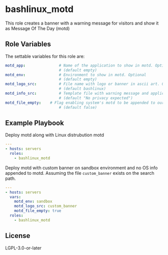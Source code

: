 bashlinux_motd
===============

This role creates a banner with a warning message for visitors and show it as Message Of The Day (motd)

Role Variables
--------------

The settable variables for this role are:
```yaml
motd_app:               # Name of the application to show in motd. Optional
                        # (default empty)
motd_env:               # Environment to show in motd. Optional
                        # (default empty)
motd_logo_src:          # File name with logo or banner in ascii art. Optional
                        # (default bashlinux)
motd_info_src:          # Template file with warning message and application info variables. Optional
                        # (default "No privacy expected")
motd_file_empty:	# Flag enabling system's motd to be appended to our custom motd
                        # (default false)
```

Example Playbook
----------------

Deploy motd along with Linux distrubution motd

```yaml
---
- hosts: servers
  roles:
    - bashlinux_motd
```

Deploy motd with custom banner on sandbox environment and no OS info appended to motd. Assuming the file `custom_banner` exists on the search path.
```yaml
---
- hosts: servers
  vars:
    motd_env: sandbox
    motd_logo_src: custom_banner
    motd_file_empty: true
  roles:
    - bashlinux_motd
```

License
-------

LGPL-3.0-or-later
